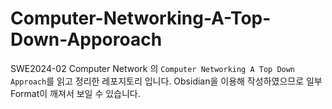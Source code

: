 # Computer-Networking-A-Top-Down-Apporoach

SWE2024-02 Computer Network 의 `Computer Networking A Top Down Approach`를 읽고 정리한 레포지토리 입니다. 
Obsidian을 이용해 작성하였으므로 일부 Format이 깨져서 보일 수 있습니다.
